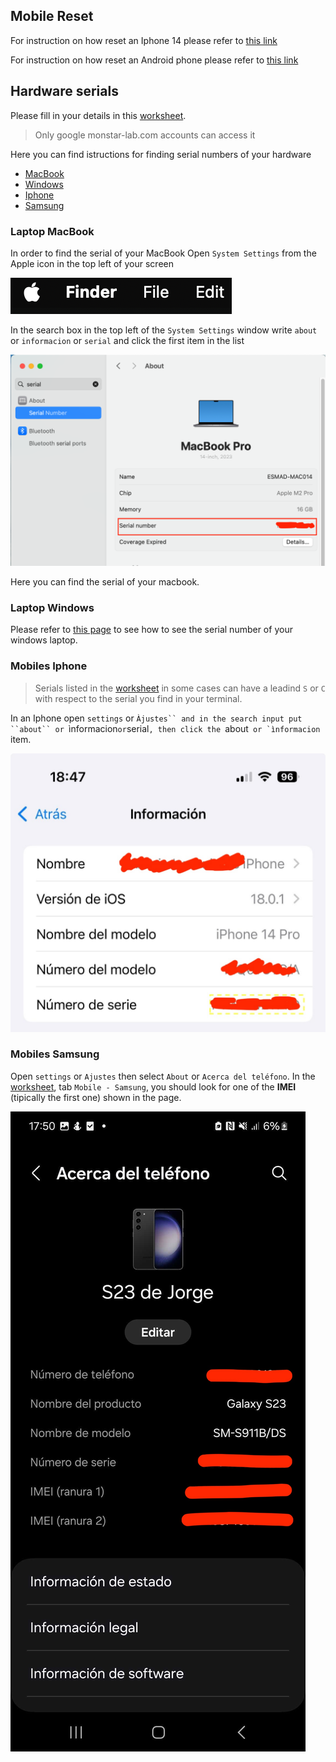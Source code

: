 ## Mobile Reset

For instruction on how reset an Iphone 14 please refer to [this link](mobiles/iphone_reset)

For instruction on how reset an Android phone please refer to [this link](mobiles/android_reset)



## Hardware serials

Please fill in your details in this [worksheet](https://docs.google.com/spreadsheets/d/17m4oCpdMDqBIbVGonnpGqMsnquwC1m6luj7pF50o108/edit?usp=sharing).

>Only google monstar-lab.com accounts can access it

Here you can find istructions for finding serial numbers of your hardware

- [MacBook](#laptop-macbook)
- [Windows](#laptop-windows)
- [Iphone](#mobiles-iphone)
- [Samsung](#mobiles-samsung)

### Laptop MacBook

In order to find the serial of your MacBook Open ``System Settings`` from the Apple icon in the top left of your screen

![apple](./images/apple.png)

In the search box in the top left of the ``System Settings`` window write ``about`` or ``informacion`` or ``serial`` and click the first item in the list

![apple](./images/apple_serial.png)

Here you can find the serial of your macbook.


### Laptop Windows

Please refer to [this page](https://www.howtogeek.com/294712/how-to-find-your-windows-pcs-serial-number/) to see how to see the serial number of your windows laptop.

### Mobiles Iphone

> Serials listed in the [worksheet](https://docs.google.com/spreadsheets/d/17m4oCpdMDqBIbVGonnpGqMsnquwC1m6luj7pF50o108/edit?usp=sharing) in some cases can have a leadind ``S`` or ``C`` with respect to the serial you find in your terminal.

In an Iphone open ``settings`` or `Àjustes`` and in the search input put ``about`` or `ìnformacion`` or ``serial``, then click the ``about`` or `ìnformacion`` item.

![iphone_serial](./images/serial_iphone.jpeg)


### Mobiles Samsung

Open ``settings`` or ``Ajustes``  then select ``About`` or ``Acerca del teléfono``.
In the [worksheet](https://docs.google.com/spreadsheets/d/17m4oCpdMDqBIbVGonnpGqMsnquwC1m6luj7pF50o108/edit?usp=sharing), tab ``Mobile - Samsung``, you should look for one of the **IMEI** (tipically the first one) shown in the page.

![samsung settings](./images/samsung_settings.jpg) 
